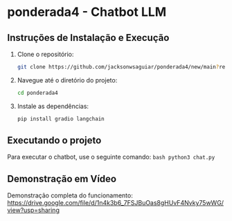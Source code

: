 # ponderada4 - Chatbot LLM

## Instruções de Instalação e Execução

1. Clone o repositório:
    ```bash
    git clone https://github.com/jacksonwsaguiar/ponderada4/new/main?readme=1
    ```

2. Navegue até o diretório do projeto:
    ```bash
    cd ponderada4
    ```

3. Instale as dependências:
    ```bash
    pip install gradio langchain
    ```
    
## Executando o projeto

Para executar o chatbot, use o seguinte comando:
    ```bash
    python3 chat.py
    ```

## Demonstração em Vídeo

Demonstração completa do funcionamento:
https://drive.google.com/file/d/1n4k3b6_7FSJBuOas8gHUvF4Nvky75wWG/view?usp=sharing

